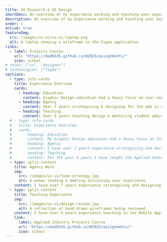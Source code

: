 ```yaml
---
title: UX Research & UI Design
shortDesc: An overview of my experience working and teaching user experience research and user interface design.
description: An overview of my experience working and teaching user experience research and user interface design.
order: 1
active: true
featureImg:
  src: /images/ux-ui/ux-ui-laptop.png
  alt: A laptop showing a wireframe in the Figma application
links:
  - label: Projects Course
    url: "https://mad9145.github.io/W2025/assignments/"
    icon: school
# roles: ["ux", "designer"]
# technologies: ["figma"]
sections:
  - type: info-cards
    title: Experience Overview
    cards:
      - heading: Education
        content: Graphic Design education had a heavy focus on user experience & digital design.
      - heading: Agency
        content: Over 7 years strategizing & designing for the web in digital agencies.
      - heading: Teaching
        content: Over 5 years teaching design & mentoring student web/mobile app projects.
  # - type: info-cards
  #   title: Experience Overview
  #   cards:
  #     - heading: Education
  #       content: My Graphic Design education had a heavy focus on Interaction Design courses. We learned user experience research techniques, human centred design principles, user interface design, best practices, and much more.
  #     - heading: Agency
  #       content: I have over 7 years experience strategizing and designing for the web in digital agencies. In my last role, I was our teams UX and web strategy expert and would either handle the UX, site map, wireframe, etc. planning and strategy directly, or provide feedback and approval before sending work to clients.
  #     - heading: Teaching
  #       content: For the past 4 years I have taught the Applied Industry Projects course in the Mobile Applications Design & Development program at Algonquin College. I mentored students through the user experience research, strategy, and design phases for their web/mobile app capstone projects providing guidance and critiques.
  - type: split-content
    title: Agency Work
    img:
      src: /images/ux-ui/team-strategy.jpg
      alt: A woman leading a meeting discussing user experience.
    content: I have over 7 years experience strategizing and designing for the web in digital agencies. During my career I have lead user experience research, interviews and surveys, competitor analysis, site map and content strategy, wireframing, and user interface design. In my most recent role with Spruce Creative, I was our team's UX and web strategy expert. I would either handle the UX, site map, wireframe, etc. planning and strategy directly, or provide feedback and approval on work completed by colleagues before it was sent to clients and implemented.
  - type: split-content
    title: Teaching Experience
    img:
      src: /images/ux-ui/design-review.jpg
      alt: A collection of hand drawn wireframes being reviewed.
    content: I have over 5 years experience teaching in the Mobile Applications Design & Development course at Algonquin College. I taught web design and development fundamentals and facilitated student capstone projects in the Applied Industry Projects course. The capstone projects are semester long group projects where students are matched with a real-world client to plan and build a minimum viable product based on the client's web/mobile app idea. My role as their professor is to lead the students through the user experience research, strategy, and design phases. I review their work at each stage, providing feedback and guidance to ensure their project has thorough UX research, informed strategic planning, and UI design that meets the project goals and while implementing the best practices and principles of human-centred design and accessibility.
    link:
      label: Applied Industry Projects Course
      url: "https://mad9145.github.io/W2025/assignments/"
      icon: school
---
```

